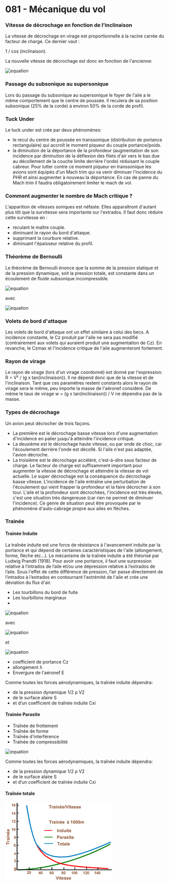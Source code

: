 # 081 - Mécanique du vol


### Vitesse de décrochage en fonction de l'inclinaison

La vitesse de décrochage en virage est proportionnelle à la racine carrée du facteur de charge. 
Ce dernier vaut :

1 / cos (inclinaison).

La nouvelle vitesse de décrochage est donc en fonction de l'ancienne: 

![equation](http://latex.codecogs.com/gif.latex?V_s'=V_s*\sqrt{\frac{1}{\cos(\text{inclinaison})}})


### Passage du subsonique au supersonique

Lors du passage du subsonique au supersonique le foyer de l'aile a le même comportement que le centre de poussée. Il reculera de sa position subsonique (25% de la corde) à environ 50% de la corde de profil.


### Tuck Under

Le tuck under est crée par deux phénomènes:
- le recul du centre de poussée en transsonique (distribution de portance rectangulaire) qui accroît le moment piqueur du couple portance/poids.
- la diminution de la déportance de la profondeur (augmentation de son incidence par diminution de la déflexion des filets d'air vers le bas due au décollement de la couche limite derrière l'onde) réduisant le couple cabreur.
Pour lutter contre ce moment piqueur en transsonique les avions sont équipés d'un Mach trim qui va venir diminuer l'incidence du PHR et ainsi augmenter à nouveau la déportance.
En cas de panne du Mach trim il faudra obligatoirement limiter le mach de vol.


### Comment augmenter le nombre de Mach critique ?

L'apparition de vitesses soniques est néfaste. Elles apparaîtront d'autant plus tôt que la survitesse sera importante sur l'extrados. Il faut donc réduire cette survitesse en :
- reculant le maître couple.
- diminuant le rayon du bord d'attaque.
- supprimant la courbure relative.
- diminuant l'épaisseur relative du profil.


### Théorème de Bernoulli

Le théorème de Bernoulli énonce que la somme de la pression statique et de la pression dynamique, soit la pression totale, est constante dans un écoulement de fluide subsonique incompressible.

![equation](http://latex.codecogs.com/gif.latex?P_\text{STAT}+P_\text{DYN}=P_\text{TOT}=\text{constante})

avec 

![equation](http://latex.codecogs.com/gif.latex?P_\text{DYN}=\frac{1}{2}*\rho*V_\text{TAS}^2)



### Volets de bord d'attaque

Les volets de bord d'attaque ont un effet similaire à celui des becs. A incidence constante, le Cz produit par l'aile ne sera pas modifié (contrairement aux volets qui auraient produit une augmentation de Cz). En revanche, le Czmax et l'incidence critique de l'aile augmenteront fortement.


### Rayon de virage

Le rayon de virage (lors d'un virage coordonné) est donné par l'expression: R = V² / (g x tan(inclinaison)). Il ne dépend donc que de la vitesse et de l'inclinaison.
Tant que ces paramètres restent constants alors le rayon de virage sera le même, peu importe la masse de l'aéronef considéré.
De même le taux de virage w = (g x tan(inclinaison)) / V ne dépendra pas de la masse.


### Types de décrochage

Un avion peut décrocher de trois façons.
- La première est le décrochage basse vitesse lors d'une augmentation d'incidence en palier jusqu'à atteindre l'incidence critique.
- La deuxième est le décrochage haute vitesse, ou par onde de choc, car l'écoulement derrière l'onde est décollé. Si l'aile n'est pas adaptée, l'avion décroche.
- La troisième est le décrochage accéléré, c'est-à-dire sous facteur de charge. Le facteur de charge est suffisamment important pour augmenter la vitesse de décrochage et atteindre la vitesse de vol actuelle.
Le super décrochage est la conséquence du décrochage basse vitesse. L'incidence de l'aile entraîne une perturbation de l'écoulement qui vient frapper la profondeur et la faire décrocher à son tour. L'aile et la profondeur sont décrochées, l'incidence est très élevée, c'est une situation très dangereuse (car rien ne permet de diminuer l'incidence).
Ce genre de situation peut être provoquée par le phénomène d'auto-cabrage propre aux ailes en flèches.

### Trainée 

#### Trainée Induite

La traînée induite est une force de résistance à l'avancement induite par la portance et qui dépend de certaines caractéristiques de l'aile (allongement, forme, flèche etc...).
Le mécanisme de la traînée induite a été théorisé par Ludwig Prandtl (1918). Pour avoir une portance, il faut une surpression relative à l’intrados de l’aile et/ou une dépression relative à l’extrados de l’aile. Sous l'effet de cette différence de pression, l’air passe directement de l’intrados à l’extrados en contournant l'extrémité de l'aile et crée une déviation du flux d'air. 

- Les tourbillons du bord de fuite
- Les tourbillons marginaux
- 

![equation](http://latex.codecogs.com/gif.latex?Rx_i=1/2*\rho*V^2*S*Cx_i)

avec

![equation](http://latex.codecogs.com/gif.latex?Cx_i=\frac{Cz^2}{\lambda\pi})

et

![equation](http://latex.codecogs.com/gif.latex?\lambda=\frac{E^2}{S})


- coefficient de portance  Cz
- allongement  λ
- Envergure de l'aéronef   E

Comme toutes les forces aérodynamiques, la traînée induite dépendra: 
- de la pression dynamique 1/2 ρ V2
- de le surface alaire S
- et d’un coefficient de traînée induite Cxi

#### Trainée Parasite

- Traînée de frottement
- Traînée de forme
- Traînée d'interférence
- Traînée de compressibilité

![equation](http://latex.codecogs.com/gif.latex?Rx_i=\frac{1}{2}*\rho*V^2*S*Cx_i)


Comme toutes les forces aérodynamiques, la traînée induite dépendra: 
- de la pression dynamique 1/2 ρ V2
- de le surface alaire S
- et d’un coefficient de traînée induite Cxi


#### Traînée totale


![Trainée totale](./data/trainee_vitesse.png)